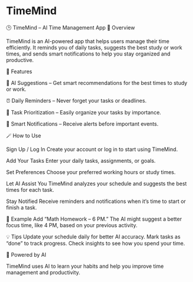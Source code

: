 # TimeMind
🕒 TimeMind – AI Time Management App
📖 Overview

TimeMind is an AI-powered app that helps users manage their time efficiently. It reminds you of daily tasks, suggests the best study or work times, and sends smart notifications to help you stay organized and productive.

🚀 Features

🧠 AI Suggestions – Get smart recommendations for the best times to study or work.

⏰ Daily Reminders – Never forget your tasks or deadlines.

📅 Task Prioritization – Easily organize your tasks by importance.

🔔 Smart Notifications – Receive alerts before important events.

🪄 How to Use

Sign Up / Log In
Create your account or log in to start using TimeMind.

Add Your Tasks
Enter your daily tasks, assignments, or goals.

Set Preferences
Choose your preferred working hours or study times.

Let AI Assist You
TimeMind analyzes your schedule and suggests the best times for each task.

Stay Notified
Receive reminders and notifications when it’s time to start or finish a task.

🧩 Example
Add “Math Homework – 6 PM.”
The AI might suggest a better focus time, like 4 PM, based on your previous activity.

💡 Tips
Update your schedule daily for better AI accuracy.
Mark tasks as “done” to track progress.
Check insights to see how you spend your time.

🧠 Powered by AI

TimeMind uses AI to learn your habits and help you improve time management and productivity.
